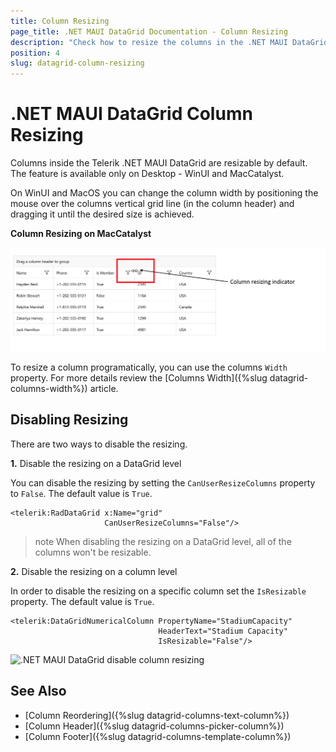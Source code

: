 ```yaml
---
title: Column Resizing
page_title: .NET MAUI DataGrid Documentation - Column Resizing
description: "Check how to resize the columns in the .NET MAUI DataGrid control".
position: 4
slug: datagrid-column-resizing
---
```



# .NET MAUI DataGrid Column Resizing

Columns inside the Telerik .NET MAUI DataGrid are resizable by default. The feature is available only on Desktop - WinUI and MacCatalyst.

On WinUI and MacOS you can change the column width by positioning the mouse over the columns vertical grid line (in the column header) and dragging it until the desired size is achieved.



**Column Resizing on MacCatalyst**

![DataGrid Column Header](../images/column-resizing.png)

To resize a column programatically, you can use the columns `Width` property. For more details review the [Columns Width]({%slug datagrid-columns-width%}) article.

## Disabling Resizing

There are two ways to disable the resizing.

**1.** Disable the resizing on a DataGrid level 

You can disable the resizing by setting the `CanUserResizeColumns` property to `False`. The default value is `True`.

```XAML
<telerik:RadDataGrid x:Name="grid" 
                     CanUserResizeColumns="False"/>
```

>note When disabling the resizing on a DataGrid level, all of the columns won't be resizable.

**2.** Disable the resizing on a column level

In order to disable the resizing on a specific column set the `IsResizable` property. The default value is `True`.

```XAML
<telerik:DataGridNumericalColumn PropertyName="StadiumCapacity" 
                                 HeaderText="Stadium Capacity"
                                 IsResizable="False"/>
```

![.NET MAUI DataGrid disable column resizing](../images/column-resizing-disable-column-level.png)

## See Also

- [Column Reordering]({%slug datagrid-columns-text-column%})
- [Column Header]({%slug datagrid-columns-picker-column%})
- [Column Footer]({%slug datagrid-columns-template-column%})

